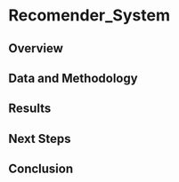 # Recomender_System

## Overview

## Data and Methodology


## Results


## Next Steps


## Conclusion
